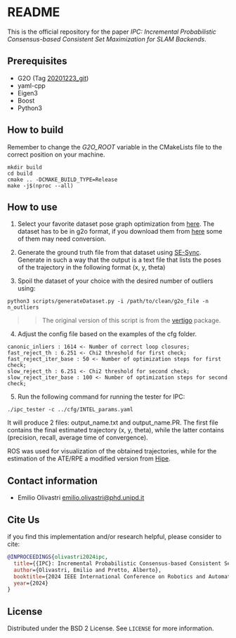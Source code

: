 # README #

This is the official repository for the paper *IPC: Incremental Probabilistic Consensus-based Consistent Set Maximization for SLAM Backends*.

## Prerequisites

- G2O (Tag [20201223_git](https://github.com/RainerKuemmerle/g2o/releases/tag/20201223_git))
- yaml-cpp
- Eigen3
- Boost
- Python3

## How to build

Remember to change the *G2O_ROOT* variable in the CMakeLists file to the correct position on your machine.

```
mkdir build
cd build
cmake .. -DCMAKE_BUILD_TYPE=Release
make -j$(nproc --all)
```

## How to use

1. Select your favorite dataset pose graph optimization from [here](https://drive.google.com/drive/folders/1bMYu5dSELykgortOJl90zLbYxSAJXZP1?usp=sharing). The dataset has to be in g2o format, if you download them from [here](https://lucacarlone.mit.edu/datasets/) some of them may need conversion.

2. Generate the ground truth file from that dataset using [SE-Sync](https://github.com/david-m-rosen/SE-Sync). Generate in such a way that the output is a text file that lists the poses of the trajectory in the following format (x, y, theta)

3. Spoil the dataset of your choice with the desired number of outliers using:
```
python3 scripts/generateDataset.py -i /path/to/clean/g2o_file -n n_outliers 
```
> > The original version of this script is from the [vertigo](https://github.com/OpenSLAM-org/openslam_vertigo/blob/master/datasets/generateDataset.py) package.

4. Adjust the config file based on the examples of the cfg folder.

```
canonic_inliers : 1614 <- Number of correct loop closures;
fast_reject_th : 6.251 <- Chi2 threshold for first check;
fast_reject_iter_base : 50 <- Number of optimization steps for first check;
slow_reject_th : 6.251 <- Chi2 threshold for second check;
slow_reject_iter_base : 100 <- Number of optimization steps for second check;
```
5. Run the following command for running the tester for IPC:
```
./ipc_tester -c ../cfg/INTEL_params.yaml
```
It will produce 2 files: output_name.txt and output_name.PR.
The first file contains the final estimated trajectory (x, y, theta), while the latter
contains (precision, recall, average time of convergence).

ROS was used for visualization of the obtained trajectories, while for the estimation of the ATE/RPE a modified version from [Hipe](https://github.com/rvp-group/srrg2-hipe/tree/main).

## Contact information

- Emilio Olivastri [emilio.olivastri@phd.unipd.it](mailto:emilio.olivastri@phd.unipd.it)

## Cite Us

if you find this implementation and/or research helpful, please consider to cite:
```bibtex
@INPROCEEDINGS{olivastri2024ipc,
  title={{IPC}: Incremental Probabilistic Consensus-based Consistent Set Maximization for SLAM Backends},
  author={Olivastri, Emilio and Pretto, Alberto},
  booktitle={2024 IEEE International Conference on Robotics and Automation (ICRA)},
  year={2024}
}
```

## License
Distributed under the BSD 2 License. See ```LICENSE``` for more information.
